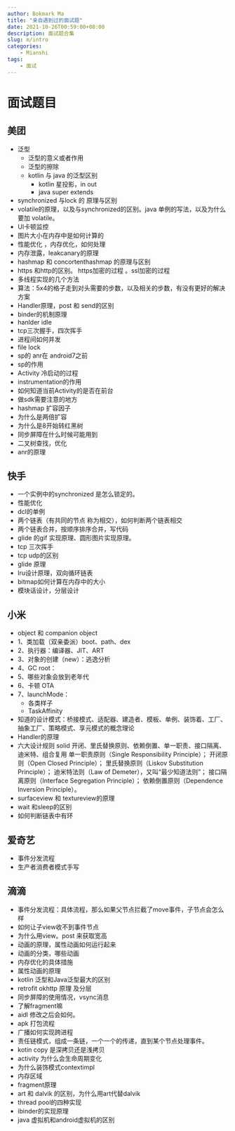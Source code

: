 ```yaml
---
author: Bokmark Ma
title: "亲自遇到过的面试题"
date: 2021-10-26T00:59:00+08:00
description: 面试题合集
slug: m/intro
categories:
    - Mianshi
tags:
    - 面试
---
```



# 面试题目

## 美团

- 泛型
    - 泛型的意义或者作用
    - 泛型的擦除
    - kotlin 与 java 的泛型区别
        - kotlin 星投影，in out
        - java super extends
- synchronized 与lock 的 原理与区别
- volatile的原理，以及与synchronized的区别。java 单例的写法，以及为什么要加 volatile。
- UI卡顿监控
- 图片大小在内存中是如何计算的
- 性能优化 ，内存优化，如何处理
- 内存泄露，leakcanary的原理 
- hashmap 和 concortenthashmap 的原理与区别
- https 和http的区别。 https加密的过程 。ssl加密的过程
- 多线程实现的几个方法
- 算法：5x4的格子走到对头需要的步数，以及相关的步数，有没有更好的解决方案
- Handler原理，post 和 send的区别
- binder的机制原理
- hanlder idle
- tcp三次握手，四次挥手
- 进程间如何并发
- file lock
- sp的 anr在 android7之前
- sp的作用
- Activity 冷启动的过程
- instrumentation的作用
- 如何知道当前Activity的是否在前台
- 做sdk需要注意的地方
- hashmap 扩容因子
- 为什么是两倍扩容
- 为什么是8开始转红黑树
- 同步屏障在什么时候可能用到
- 二叉树查找，优化
- anr的原理

## 快手

- 一个实例中的synchronized 是怎么锁定的。
- 性能优化
- dcl的单例
- 两个链表（有共同的节点 称为相交），如何判断两个链表相交
- 两个链表合并，按顺序排序合并，写代码
- glide 的gif 实现原理、圆形图片实现原理。
- tcp 三次挥手
- tcp udp的区别
- glide 原理
- lru设计原理，双向循环链表
- bitmap如何计算在内存中的大小
- 模块话设计，分层设计

## 小米

- object 和  companion object
- 1、类加载（双亲委派）boot、path、dex
- 2、执行器：编译器、JIT、ART
- 3、对象的创建（new）：逃逸分析
- 4、GC root：
- 5、哪些对象会放到老年代
- 6、卡顿  OTA
- 7、launchMode：
    - 各类样子
    - TaskAffinity
- 知道的设计模式：桥接模式、适配器、建造者、模板、单例、装饰着、工厂、抽象工厂、策略模式、享元模式的概念理论
- Handler的原理
- 六大设计规则 solid  开闭、里氏替换原则、依赖倒置、单一职责、接口隔离、迪米特、组合复用
    单一职责原则（Single Responsibility Principle）；
    开闭原则（Open Closed Principle）；
    里氏替换原则（Liskov Substitution Principle）；
    迪米特法则（Law of Demeter），又叫“最少知道法则”；
    接口隔离原则（Interface Segregation Principle）；
    依赖倒置原则（Dependence Inversion Principle）。
- surfaceview 和 textureview的原理
- wait 和sleep的区别
- 如何判断链表中有环

## 爱奇艺

- 事件分发流程
- 生产者消费者模式手写


## 滴滴

- 事件分发流程：具体流程，那么如果父节点拦截了move事件，子节点会怎么样
- 如何让子view收不到事件节点
- 为什么用view。post 来获取宽高
- 动画的原理，属性动画如何运行起来
- 动画的分类，哪些动画
- 内存优化的具体措施
- 属性动画的原理
- kotlin 泛型和Java泛型最大的区别
- retrofit okhttp 原理 及分层
- 同步屏障的使用情况，vsync消息
- 了解fragment嘛
- aidl 修改之后会如何。
- apk 打包流程
- 广播如何实现跨进程
- 责任链模式，组成一条链，一个一个的传递，直到某个节点处理事件。
- kotin copy 是深拷贝还是浅拷贝
- activity 为什么会生命周期变化
- 为什么装饰模式contextimpl
- 内存区域
- fragment原理
- art 和 dalvik 的区别，为什么用art代替dalvik
- thread pool的四种实现
- ibinder的实现原理
- java 虚拟机和android虚拟机的区别
















